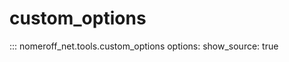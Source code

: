 # custom_options
::: nomeroff_net.tools.custom_options
        options:
            show_source: true